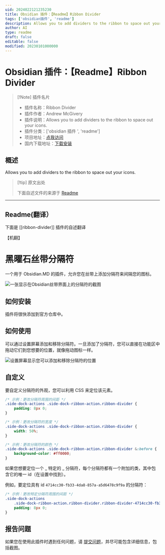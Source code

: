 ```yaml
---
uid: 2024022121235230
title: Obsidian 插件：【Readme】Ribbon Divider
tags: ['obsidian插件', 'readme']
description: Allows you to add dividers to the ribbon to space out your icons.
author: AI
type: readme
draft: false
editable: false
modified: 20230101000000
---
```


# Obsidian 插件：【Readme】Ribbon Divider

> [!Note] 插件名片
> - 插件名称：Ribbon Divider
> - 插件作者：Andrew McGivery
> - 插件说明：Allows you to add dividers to the ribbon to space out your icons.
> - 插件分类：['obsidian 插件 ', 'readme']
> - 项目地址：[点我访问](https://github.com/andrewmcgivery/obsidian-ribbon-divider)
> - 国内下载地址：[下载安装](https://pkmer.cn/products/plugin/pluginMarket/?ribbon-divider)

## 概述

Allows you to add dividers to the ribbon to space out your icons.

> [!tip] 原文出处
>
>下面自述文件的来源于 [Readme](https://ghproxy.net/https://raw.githubusercontent.com/andrewmcgivery/obsidian-ribbon-divider/main/README.md)

---

## Readme(翻译）

下面是 [[ribbon-divider]] 插件的自述翻译

【机翻】

# 黑曜石丝带分隔符

一个用于 Obsidian.MD 的插件，允许您在丝带上添加分隔符来间隔您的图标。

![一张显示在Obsidian丝带界面上的分隔符的截图](https://cdn.pkmer.cn/covers/ribbon-divider_2_0.png!pkmer)

## 如何安装

插件将很快添加到官方仓库中。

## 如何使用

可以通过设置屏幕添加和移除分隔符。一旦添加了分隔符，您可以直接在功能区中拖动它们到您想要的位置，就像拖动图标一样。

![设置屏幕显示您可以添加和移除分隔符的位置](https://cdn.pkmer.cn/covers/ribbon-divider_2_1.png!pkmer)

## 自定义

要自定义分隔符的外观，您可以利用 CSS 来定位该元素。

```css
/* 示例：更改分隔符周围的间距 */
.side-dock-actions .side-dock-ribbon-action.ribbon-divider {
	padding: 8px 0;
}

/* 示例：更改分隔符的宽度 */
.side-dock-actions .side-dock-ribbon-action.ribbon-divider {
	width: 50%;
}

/* 示例：更改分隔符的颜色 */
.side-dock-actions .side-dock-ribbon-action.ribbon-divider &:before {
	background-color: #ff0000;
}
```

如果您想要定位一个 _ 特定的 _ 分隔符，每个分隔符都有一个附加的类，其中包含它的唯一 id（在设置中找到）。

例如，要定位具有 id `4714cc30-fb33-4da8-857a-a5d6478c9f9a` 的分隔符：

```css
/* 示例：更改特定分隔符周围的间距 */
.side-dock-actions
	.side-dock-ribbon-action.ribbon-divider.ribbon-divider-4714cc30-fb33-4da8-857a-a5d6478c9f9a {
	padding: 8px 0;
}
```

## 报告问题

如果您在使用此插件时遇到任何问题，请 [提交问题](https://github.com/andrewmcgivery/obsidian-ribbon-divider/issues/new)，并尽可能包含详细信息，包括截图。
